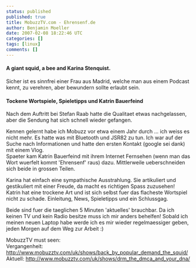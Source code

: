 ```yaml
---
status: published
published: true
title: MobuzzTV.com - Ehrensenf.de
author: Benjamin Moeller
date: 2007-02-08 18:22:46 UTC
categories: []
tags: [linux]
comments: []
---
```

#### A giant squid, a bee and Karina Stenquist.  
Sicher ist es sinnfrei einer Frau aus Madrid, welche man aus einem Podcast kennt, zu verehren, aber bewundern sollte erlaubt sein.  
#### Tockene Wortspiele, Spieletipps und Katrin Bauerfeind  
Nach dem Auftritt bei Stefan Raab hatte die Qualitaet etwas nachgelassen, aber die Sendung hat sich schnell wieder gefangen.

Kennen gelernt habe ich Mobuzz vor etwa einem Jahr durch ... ich weiss es nicht mehr. Es hatte was mit Bluetooth und JSR82 zu tun. Ich war auf der Suche nach Informationen und hatte den ersten Kontakt (google sei dank) mit einem Vlog.  
Spaeter kam Katrin Bauerfeind mit ihrem Internet Fernsehen (wenn man das Wort wuerfelt kommt 'Ehrensenf' raus) dazu. Mittlerweile ueberschneiden sich beide in grossen Teilen.  

Karina hat einfach eine sympathische Ausstrahlung. Sie artikuliert und gestikuliert mit einer Freude, da macht es richtigen Spass zuzusehen!  
Katrin hat eine trockene Art und ist sich selbst fuer das flacheste Wortspiel nicht zu schade. Einleitung, News, Spieletipps und ein Schlussgag.

Beide sind fuer die taeglichen 5 Minuten 'aktuelles' brauchbar. Da ich keinen TV und kein Radio besitze muss ich mir anders behelfen! Sobald ich meinen neuen Laptop habe werde ich es mir wieder regelmaessiger geben, jeden Morgen auf dem Weg zur Arbeit :)

MobuzzTV must seen:  
Vergangenheit: http://www.mobuzztv.com/uk/shows/back_by_popular_demand_the_squid/  
Aktuell: http://www.mobuzztv.com/uk/shows/drm_the_dmca_and_your_dna/
